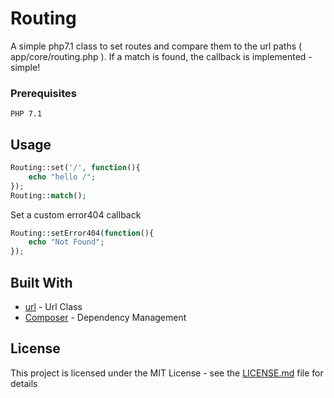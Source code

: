 # Routing

A simple php7.1 class to set routes and compare them to the url paths ( app/core/routing.php ). 
If a match is found, the callback is implemented - simple!

### Prerequisites

```
PHP 7.1

```

## Usage

```php
Routing::set('/', function(){
	echo "hello /";
});
Routing::match();
```
Set a custom error404 callback
```php
Routing::setError404(function(){
	echo "Not Found";
});
```

## Built With
* [url](https://github.com/Phil-Wood/url) - Url Class
* [Composer](https://getcomposer.org/) - Dependency Management

## License

This project is licensed under the MIT License - see the [LICENSE.md](LICENSE.md) file for details
